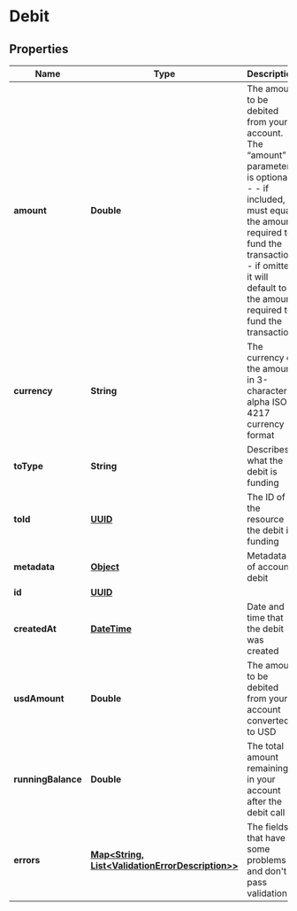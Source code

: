 
# Debit

## Properties
Name | Type | Description | Notes
------------ | ------------- | ------------- | -------------
**amount** | **Double** | The amount to be debited from your account.  The “amount” parameter is optional - - if included, it must equal the amount required to fund the transaction. - if omitted, it will default to the amount required to fund the transaction.  |  [optional]
**currency** | **String** | The currency of the amount in 3-character alpha ISO 4217 currency format | 
**toType** | **String** | Describes what the debit is funding | 
**toId** | [**UUID**](UUID.md) | The ID of the resource the debit is funding | 
**metadata** | [**Object**](.md) | Metadata of account debit |  [optional]
**id** | [**UUID**](UUID.md) |  |  [optional]
**createdAt** | [**DateTime**](DateTime.md) | Date and time that the debit was created |  [optional]
**usdAmount** | **Double** | The amount to be debited from your account converted to USD  |  [optional]
**runningBalance** | **Double** | The total amount remaining in your account after the debit call  |  [optional]
**errors** | [**Map&lt;String, List&lt;ValidationErrorDescription&gt;&gt;**](List.md) | The fields that have some problems and don&#39;t pass validation |  [optional]



